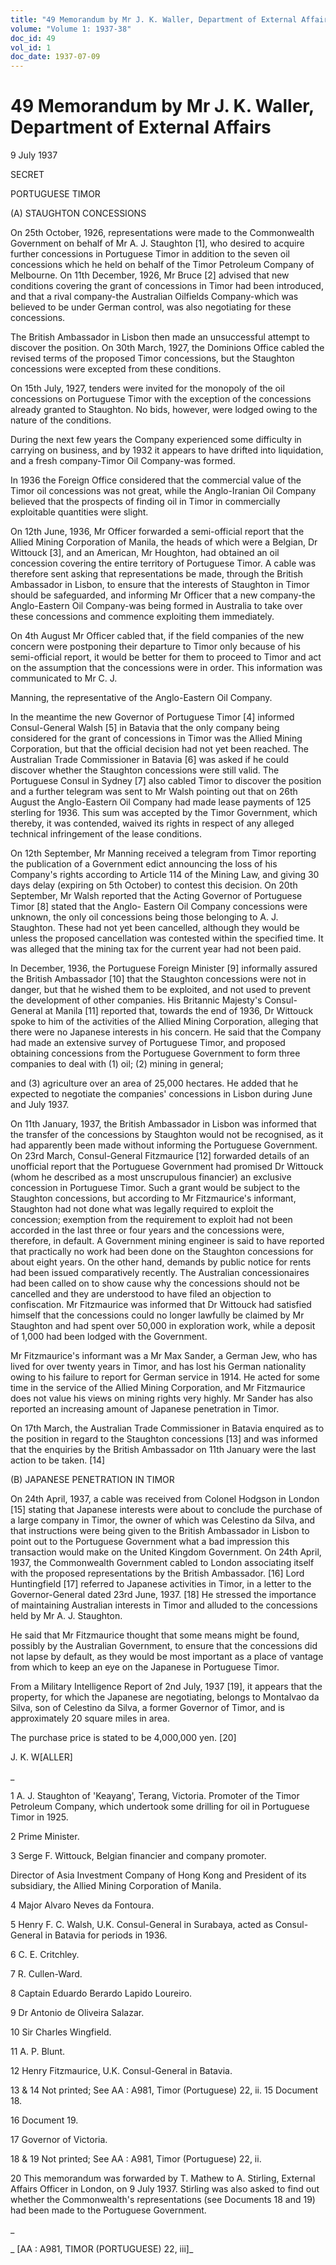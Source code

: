 ```yaml
---
title: "49 Memorandum by Mr J. K. Waller, Department of External Affairs"
volume: "Volume 1: 1937-38"
doc_id: 49
vol_id: 1
doc_date: 1937-07-09
---
```


# 49 Memorandum by Mr J. K. Waller, Department of External Affairs

9 July 1937

SECRET

PORTUGUESE TIMOR

(A) STAUGHTON CONCESSIONS

On 25th October, 1926, representations were made to the Commonwealth Government on behalf of Mr A. J. Staughton [1], who desired to acquire further concessions in Portuguese Timor in addition to the seven oil concessions which he held on behalf of the Timor Petroleum Company of Melbourne. On 11th December, 1926, Mr Bruce [2] advised that new conditions covering the grant of concessions in Timor had been introduced, and that a rival company-the Australian Oilfields Company-which was believed to be under German control, was also negotiating for these concessions.

The British Ambassador in Lisbon then made an unsuccessful attempt to discover the position. On 30th March, 1927, the Dominions Office cabled the revised terms of the proposed Timor concessions, but the Staughton concessions were excepted from these conditions.

On 15th July, 1927, tenders were invited for the monopoly of the oil concessions on Portuguese Timor with the exception of the concessions already granted to Staughton. No bids, however, were lodged owing to the nature of the conditions.

During the next few years the Company experienced some difficulty in carrying on business, and by 1932 it appears to have drifted into liquidation, and a fresh company-Timor Oil Company-was formed.

In 1936 the Foreign Office considered that the commercial value of the Timor oil concessions was not great, while the Anglo-Iranian Oil Company believed that the prospects of finding oil in Timor in commercially exploitable quantities were slight.

On 12th June, 1936, Mr Officer forwarded a semi-official report that the Allied Mining Corporation of Manila, the heads of which were a Belgian, Dr Wittouck [3], and an American, Mr Houghton, had obtained an oil concession covering the entire territory of Portuguese Timor. A cable was therefore sent asking that representations be made, through the British Ambassador in Lisbon, to ensure that the interests of Staughton in Timor should be safeguarded, and informing Mr Officer that a new company-the Anglo-Eastern Oil Company-was being formed in Australia to take over these concessions and commence exploiting them immediately.

On 4th August Mr Officer cabled that, if the field companies of the new concern were postponing their departure to Timor only because of his semi-official report, it would be better for them to proceed to Timor and act on the assumption that the concessions were in order. This information was communicated to Mr C. J.

Manning, the representative of the Anglo-Eastern Oil Company.

In the meantime the new Governor of Portuguese Timor [4] informed Consul-General Walsh [5] in Batavia that the only company being considered for the grant of concessions in Timor was the Allied Mining Corporation, but that the official decision had not yet been reached. The Australian Trade Commissioner in Batavia [6] was asked if he could discover whether the Staughton concessions were still valid. The Portuguese Consul in Sydney [7] also cabled Timor to discover the position and a further telegram was sent to Mr Walsh pointing out that on 26th August the Anglo-Eastern Oil Company had made lease payments of 125 sterling for 1936. This sum was accepted by the Timor Government, which thereby, it was contended, waived its rights in respect of any alleged technical infringement of the lease conditions.

On 12th September, Mr Manning received a telegram from Timor reporting the publication of a Government edict announcing the loss of his Company's rights according to Article 114 of the Mining Law, and giving 30 days delay (expiring on 5th October) to contest this decision. On 20th September, Mr Walsh reported that the Acting Governor of Portuguese Timor [8] stated that the Anglo- Eastern Oil Company concessions were unknown, the only oil concessions being those belonging to A. J. Staughton. These had not yet been cancelled, although they would be unless the proposed cancellation was contested within the specified time. It was alleged that the mining tax for the current year had not been paid.

In December, 1936, the Portuguese Foreign Minister [9] informally assured the British Ambassador [10] that the Staughton concessions were not in danger, but that he wished them to be exploited, and not used to prevent the development of other companies. His Britannic Majesty's Consul-General at Manila [11] reported that, towards the end of 1936, Dr Wittouck spoke to him of the activities of the Allied Mining Corporation, alleging that there were no Japanese interests in his concern. He said that the Company had made an extensive survey of Portuguese Timor, and proposed obtaining concessions from the Portuguese Government to form three companies to deal with (1) oil; (2) mining in general;

and (3) agriculture over an area of 25,000 hectares. He added that he expected to negotiate the companies' concessions in Lisbon during June and July 1937.

On 11th January, 1937, the British Ambassador in Lisbon was informed that the transfer of the concessions by Staughton would not be recognised, as it had apparently been made without informing the Portuguese Government. On 23rd March, Consul-General Fitzmaurice [12] forwarded details of an unofficial report that the Portuguese Government had promised Dr Wittouck (whom he described as a most unscrupulous financier) an exclusive concession in Portuguese Timor. Such a grant would be subject to the Staughton concessions, but according to Mr Fitzmaurice's informant, Staughton had not done what was legally required to exploit the concession; exemption from the requirement to exploit had not been accorded in the last three or four years and the concessions were, therefore, in default. A Government mining engineer is said to have reported that practically no work had been done on the Staughton concessions for about eight years. On the other hand, demands by public notice for rents had been issued comparatively recently. The Australian concessionaires had been called on to show cause why the concessions should not be cancelled and they are understood to have filed an objection to confiscation. Mr Fitzmaurice was informed that Dr Wittouck had satisfied himself that the concessions could no longer lawfully be claimed by Mr Staughton and had spent over 50,000 in exploration work, while a deposit of 1,000 had been lodged with the Government.

Mr Fitzmaurice's informant was a Mr Max Sander, a German Jew, who has lived for over twenty years in Timor, and has lost his German nationality owing to his failure to report for German service in 1914. He acted for some time in the service of the Allied Mining Corporation, and Mr Fitzmaurice does not value his views on mining rights very highly. Mr Sander has also reported an increasing amount of Japanese penetration in Timor.

On 17th March, the Australian Trade Commissioner in Batavia enquired as to the position in regard to the Staughton concessions [13] and was informed that the enquiries by the British Ambassador on 11th January were the last action to be taken. [14]

(B) JAPANESE PENETRATION IN TIMOR

On 24th April, 1937, a cable was received from Colonel Hodgson in London [15] stating that Japanese interests were about to conclude the purchase of a large company in Timor, the owner of which was Celestino da Silva, and that instructions were being given to the British Ambassador in Lisbon to point out to the Portuguese Government what a bad impression this transaction would make on the United Kingdom Government. On 24th April, 1937, the Commonwealth Government cabled to London associating itself with the proposed representations by the British Ambassador. [16] Lord Huntingfield [17] referred to Japanese activities in Timor, in a letter to the Governor-General dated 23rd June, 1937. [18] He stressed the importance of maintaining Australian interests in Timor and alluded to the concessions held by Mr A. J. Staughton.

He said that Mr Fitzmaurice thought that some means might be found, possibly by the Australian Government, to ensure that the concessions did not lapse by default, as they would be most important as a place of vantage from which to keep an eye on the Japanese in Portuguese Timor.

From a Military Intelligence Report of 2nd July, 1937 [19], it appears that the property, for which the Japanese are negotiating, belongs to Montalvao da Silva, son of Celestino da Silva, a former Governor of Timor, and is approximately 20 square miles in area.

The purchase price is stated to be 4,000,000 yen. [20]

J. K. W[ALLER]

_

1 A. J. Staughton of 'Keayang', Terang, Victoria. Promoter of the Timor Petroleum Company, which undertook some drilling for oil in Portuguese Timor in 1925.

2 Prime Minister.

3 Serge F. Wittouck, Belgian financier and company promoter.

Director of Asia Investment Company of Hong Kong and President of its subsidiary, the Allied Mining Corporation of Manila.

4 Major Alvaro Neves da Fontoura.

5 Henry F. C. Walsh, U.K. Consul-General in Surabaya, acted as Consul-General in Batavia for periods in 1936.

6 C. E. Critchley.

7 R. Cullen-Ward.

8 Captain Eduardo Berardo Lapido Loureiro.

9 Dr Antonio de Oliveira Salazar.

10 Sir Charles Wingfield.

11 A. P. Blunt.

12 Henry Fitzmaurice, U.K. Consul-General in Batavia.

13 &amp; 14 Not printed; See AA : A981, Timor (Portuguese) 22, ii. 15 Document 18.

16 Document 19.

17 Governor of Victoria.

18 &amp; 19 Not printed; See AA : A981, Timor (Portuguese) 22, ii.

20 This memorandum was forwarded by T. Mathew to A. Stirling, External Affairs Officer in London, on 9 July 1937. Stirling was also asked to find out whether the Commonwealth's representations (see Documents 18 and 19) had been made to the Portuguese Government.

_

_ [AA : A981, TIMOR (PORTUGUESE) 22, iii]_
